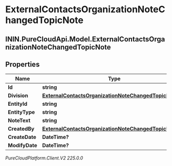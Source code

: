 # ExternalContactsOrganizationNoteChangedTopicNote

## ININ.PureCloudApi.Model.ExternalContactsOrganizationNoteChangedTopicNote

## Properties

|Name | Type | Description | Notes|
|------------ | ------------- | ------------- | -------------|
| **Id** | **string** |  | [optional] |
| **Division** | [**ExternalContactsOrganizationNoteChangedTopicDivision**](ExternalContactsOrganizationNoteChangedTopicDivision) |  | [optional] |
| **EntityId** | **string** |  | [optional] |
| **EntityType** | **string** |  | [optional] |
| **NoteText** | **string** |  | [optional] |
| **CreatedBy** | [**ExternalContactsOrganizationNoteChangedTopicUser**](ExternalContactsOrganizationNoteChangedTopicUser) |  | [optional] |
| **CreateDate** | **DateTime?** |  | [optional] |
| **ModifyDate** | **DateTime?** |  | [optional] |



_PureCloudPlatform.Client.V2 225.0.0_
